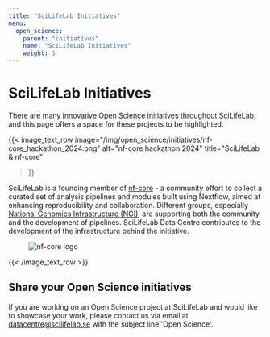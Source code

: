 ```yaml
---
title: "SciLifeLab Initiatives"
menu:
  open_science:
    parent: "initiatives"
    name: "SciLifeLab Initiatives"
    weight: 3
---
```


# SciLifeLab Initiatives 

There are many innovative Open Science initiatives throughout SciLifeLab, and this page offers a space for these
projects to be highlighted.

{{< image_text_row 
  image="/img/open_science/initiatives/nf-core_hackathon_2024.png" 
  alt="nf-core hackathon 2024"
  title="SciLifeLab & nf-core" 
>}}

SciLifeLab is a founding member of [nf-core](https://nf-co.re/) - a community effort to collect a curated set of
analysis pipelines and modules built using Nextflow, aimed at enhancing reproducibility and collaboration. Different
groups, especially [National Genomics Infrastructure (NGI)](https://ngisweden.scilifelab.se/), are supporting both the
community and the development of pipelines. SciLifeLab Data Centre contributes to the development of the infrastructure
behind the initiative. 

<figure class="figure text-center">
  <img src="/img/open_science/initiatives/nf-core.png" class="figure-img img-fluid" alt="nf-core logo">
</figure>

{{< /image_text_row  >}}

## Share your Open Science initiatives 

If you are working on an Open Science project at SciLifeLab and would like to showcase your work, please contact us
via email at [datacentre@scilifelab.se](mailto:datacentre@scilifelab.se) with the subject line 'Open Science'.
